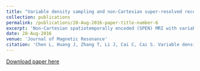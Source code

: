 ```yaml
---
title: "Variable density sampling and non-Cartesian super-resolved reconstruction for spatiotemporally encoded single-shot MRI"
collection: publications
permalink: /publications/28-Aug-2016-paper-title-number-6
excerpt: 'Non-Cartesian spatiotemporally encoded (SPEN) MRI with variable density sampling and super-resolved reconstruction improves imaging&apos;s faithfulness and spatial resolution.'
date: 28-Aug-2016
venue: 'Journal of Magnetic Resonance'
citation: 'Chen L, Huang J, Zhang T, Li J, Cai C, Cai S. Variable density sampling and non-Cartesian super-resolved reconstruction for spatiotemporally encoded single-shot MRI. J Magn Reson 2016;272:1-9.'
---
```


<a href='https://doi.org/10.1016/j.jmr.2016.08.015'>Download paper here</a>
